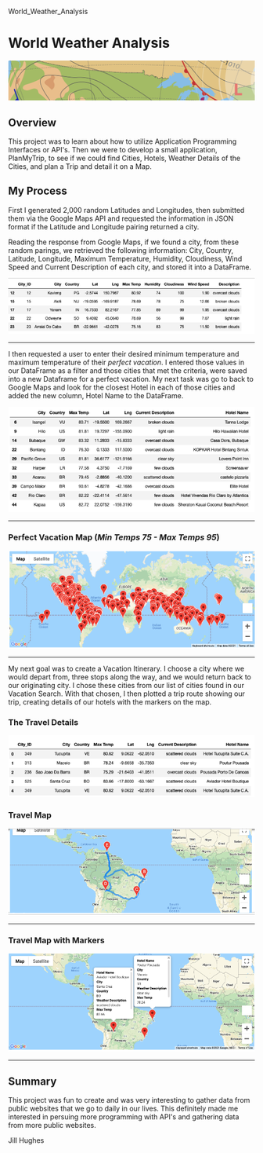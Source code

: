 World_Weather_Analysis
# World Weather Analysis

![logo](analysis/module6-logo.png)

## Overview
This project was to learn about how to utilize Application Programming Interfaces or API's.  Then we were to develop a small application, PlanMyTrip, to see if we could find Cities, Hotels, Weather Details of the Cities, and plan a Trip and detail it on a Map.

## My Process
First I generated 2,000 random Latitudes and Longitudes, then submitted them via the Google Maps API and requested the information in JSON format if the Latitude and Longitude pairing returned a city.  

Reading the response from Google Maps, if we found a city, from these random parings, we retrieved the following information: City, Country, Latitude, Longitude, Maximum Temperature, Humidity, Cloudiness, Wind Speed and Current Description of each city, and stored it into a DataFrame.

![Clean Hotel](analysis/City_DF.png)

---
I then requested a user to enter their desired minimum temperature and maximum temperature of their _perfect vacation_.  I entered those values in our DataFrame as a filter and those cities that met the criteria, were saved into a new Dataframe for a perfect vacation. My next task was go to back to Google Maps and look for the closest Hotel in each of those cities and added the new column, Hotel Name to the DataFrame.

![Vacation Dataframe](analysis/clean_hotel_df.png)

---

### Perfect Vacation Map (_Min Temps 75 - Max Temps 95_)

![Vacation Search](Vacation_Search/WeatherPy_vacation_map.png)

---
My next goal was to create a Vacation Itinerary.  I choose a city where we would depart from, three stops along the way, and we would return back to our originating city.  I chose these cities from our list of cities found in our Vacation Search.   With that chosen, I then plotted a trip route showing our trip, creating details of our hotels with the markers on the map.

### The Travel Details

![Travel DataFrame](analysis/Vacation_dataframe.png)

### Travel Map

![Route map](Vacation_Itinerary/WeatherPy_travel_map.png)

---

### Travel Map with Markers

![Marker map](Vacation_Itinerary/WeatherPy_travel_map_markers.png)

---
## Summary
This project was fun to create and was very interesting to gather data from public websites that we go to daily in our lives.  This definitely made me interested in persuing more programming with API's and gathering data from more public websites. 

Jill Hughes






